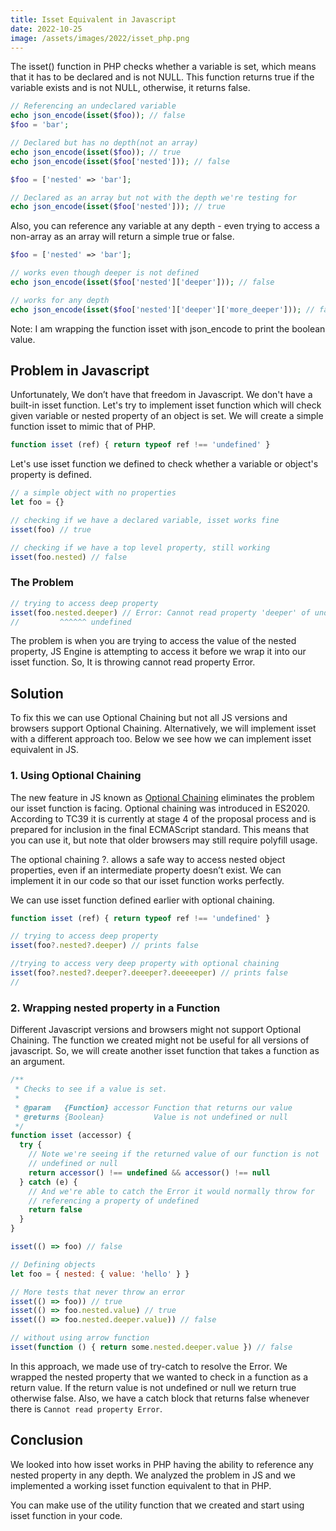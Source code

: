 ```yaml
---
title: Isset Equivalent in Javascript
date: 2022-10-25
image: /assets/images/2022/isset_php.png
---
```


The isset() function in PHP checks whether a variable is set, which means that it has to be declared and is not NULL. This function returns true if the variable exists and is not NULL, otherwise, it returns false.

```php
// Referencing an undeclared variable
echo json_encode(isset($foo)); // false
$foo = 'bar';

// Declared but has no depth(not an array)
echo json_encode(isset($foo)); // true
echo json_encode(isset($foo['nested'])); // false

$foo = ['nested' => 'bar'];

// Declared as an array but not with the depth we're testing for
echo json_encode(isset($foo['nested'])); // true

```
Also, you can reference any variable at any depth - even trying to access a non-array as an array will return a simple true or false.

```php
$foo = ['nested' => 'bar'];

// works even though deeper is not defined
echo json_encode(isset($foo['nested']['deeper'])); // false

// works for any depth
echo json_encode(isset($foo['nested']['deeper']['more_deeper'])); // false
```

Note: I am wrapping the function isset with json_encode to print the boolean value.

## Problem in Javascript

Unfortunately, We don’t have that freedom in Javascript. We don't have a built-in isset function. Let's try to implement isset function which will check given variable or nested property of an object is set. We will create a simple function isset to mimic that of PHP.

```js
function isset (ref) { return typeof ref !== 'undefined' }
```

Let's use isset function we defined to check whether a variable or object's property is defined.

```js
// a simple object with no properties 
let foo = {}

// checking if we have a declared variable, isset works fine
isset(foo) // true

// checking if we have a top level property, still working
isset(foo.nested) // false
```

### The Problem

```js
// trying to access deep property
isset(foo.nested.deeper) // Error: Cannot read property 'deeper' of undefined
//         ^^^^^^ undefined
```

The problem is when you are trying to access the value of the nested property,
JS Engine is attempting to access it before we wrap it into our isset function. So, It is throwing cannot read property Error.

## Solution

To fix this we can use Optional Chaining but not all JS versions and browsers support Optional Chaining. Alternatively, we will implement isset with a different approach too. Below we see how we can implement isset equivalent in JS.

### 1. Using Optional Chaining

The new feature in JS known as [Optional Chaining](https://javascript.info/optional-chaining) eliminates the problem our isset function is facing. Optional chaining was introduced in ES2020. According to TC39 it is currently at stage 4 of the proposal process and is prepared for inclusion in the final ECMAScript standard. This means that you can use it, but note that older browsers may still require polyfill usage. 

The optional chaining ?. allows a safe way to access nested object properties, even if an intermediate property doesn’t exist. We can implement it in our code so that our isset function works perfectly.

We can use isset function defined earlier with optional chaining.

```js
function isset (ref) { return typeof ref !== 'undefined' }

// trying to access deep property
isset(foo?.nested?.deeper) // prints false

//trying to access very deep property with optional chaining
isset(foo?.nested?.deeper?.deeeper?.deeeeeper) // prints false
// 
```

### 2. Wrapping nested property in a Function

Different Javascript versions and browsers might not support Optional Chaining. The function we created might not be useful for all versions of javascript. So, we will create another isset function that takes a function as an argument.

```js
/**
 * Checks to see if a value is set.
 *
 * @param   {Function} accessor Function that returns our value
 * @returns {Boolean}           Value is not undefined or null
 */
function isset (accessor) {
  try {
    // Note we're seeing if the returned value of our function is not
    // undefined or null
    return accessor() !== undefined && accessor() !== null
  } catch (e) {
    // And we're able to catch the Error it would normally throw for
    // referencing a property of undefined
    return false
  }
}

isset(() => foo) // false

// Defining objects
let foo = { nested: { value: 'hello' } }

// More tests that never throw an error
isset(() => foo)) // true
isset(() => foo.nested.value) // true
isset(() => foo.nested.deeper.value)) // false

// without using arrow function
isset(function () { return some.nested.deeper.value }) // false
```

In this approach, we made use of try-catch to resolve the Error. We wrapped the nested property that we wanted to check in a function as a return value. If the return value is not undefined or null we return true otherwise false. Also, we have a catch block that returns false whenever there is `Cannot read property Error`.

## Conclusion

We looked into how isset works in PHP having the ability to reference any nested property in any depth. We analyzed the problem in JS and we implemented a working isset function equivalent to that in PHP.

You can make use of the utility function that we created and start using isset function in your code.

